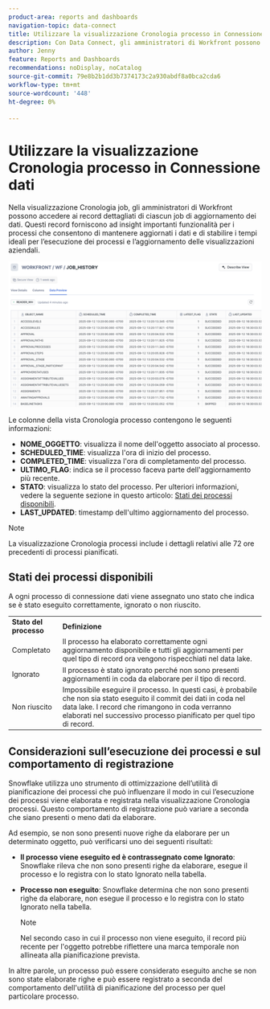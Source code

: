 ```yaml
---
product-area: reports and dashboards
navigation-topic: data-connect
title: Utilizzare la visualizzazione Cronologia processo in Connessione dati
description: Con Data Connect, gli amministratori di Workfront possono accedere ai record dettagliati di ogni processo di aggiornamento dei dati nella visualizzazione Cronologia processo.
author: Jenny
feature: Reports and Dashboards
recommendations: noDisplay, noCatalog
source-git-commit: 79e8b2b1dd3b7374173c2a930abdf8a0bca2cda6
workflow-type: tm+mt
source-wordcount: '448'
ht-degree: 0%

---
```


# Utilizzare la visualizzazione Cronologia processo in Connessione dati

Nella visualizzazione Cronologia job, gli amministratori di Workfront possono accedere ai record dettagliati di ciascun job di aggiornamento dei dati. Questi record forniscono ad insight importanti funzionalità per i processi che consentono di mantenere aggiornati i dati e di stabilire i tempi ideali per l’esecuzione dei processi e l’aggiornamento delle visualizzazioni aziendali.

![Visualizzazione cronologia processo](assets/job-history-tab.png)

Le colonne della vista Cronologia processo contengono le seguenti informazioni:

* **NOME_OGGETTO**: visualizza il nome dell&#39;oggetto associato al processo.
* **SCHEDULED_TIME**: visualizza l&#39;ora di inizio del processo.
* **COMPLETED_TIME**: visualizza l&#39;ora di completamento del processo.
* **ULTIMO_FLAG**: indica se il processo faceva parte dell&#39;aggiornamento più recente.
* **STATO**: visualizza lo stato del processo. Per ulteriori informazioni, vedere la seguente sezione in questo articolo: [Stati dei processi disponibili](#available-job-statuses).
* **LAST_UPDATED**: timestamp dell&#39;ultimo aggiornamento del processo.

>[!NOTE]
>
>La visualizzazione Cronologia processi include i dettagli relativi alle 72 ore precedenti di processi pianificati.


## Stati dei processi disponibili

A ogni processo di connessione dati viene assegnato uno stato che indica se è stato eseguito correttamente, ignorato o non riuscito.

<table>
    <tr>
        <td><b>Stato del processo</b></td>
        <td><b>Definizione</b></td>
    </tr>
    <tr>
        <td>Completato</td>
        <td>Il processo ha elaborato correttamente ogni aggiornamento disponibile e tutti gli aggiornamenti per quel tipo di record ora vengono rispecchiati nel data lake.</td>
    </tr>
    <tr>
        <td>Ignorato</td>
        <td>Il processo è stato ignorato perché non sono presenti aggiornamenti in coda da elaborare per il tipo di record.</td>
    </tr>
    <tr>
        <td>Non riuscito</td>
        <td>Impossibile eseguire il processo. In questi casi, è probabile che non sia stato eseguito il commit dei dati in coda nel data lake. I record che rimangono in coda verranno elaborati nel successivo processo pianificato per quel tipo di record. </td>
    </tr>
   </table>


## Considerazioni sull’esecuzione dei processi e sul comportamento di registrazione

Snowflake utilizza uno strumento di ottimizzazione dell’utilità di pianificazione dei processi che può influenzare il modo in cui l’esecuzione dei processi viene elaborata e registrata nella visualizzazione Cronologia processi. Questo comportamento di registrazione può variare a seconda che siano presenti o meno dati da elaborare.

Ad esempio, se non sono presenti nuove righe da elaborare per un determinato oggetto, può verificarsi uno dei seguenti risultati:

* **Il processo viene eseguito ed è contrassegnato come Ignorato**: Snowflake rileva che non sono presenti righe da elaborare, esegue il processo e lo registra con lo stato Ignorato nella tabella.

* **Processo non eseguito**: Snowflake determina che non sono presenti righe da elaborare, non esegue il processo e lo registra con lo stato Ignorato nella tabella.

  >[!NOTE]
  >
  >Nel secondo caso in cui il processo non viene eseguito, il record più recente per l&#39;oggetto potrebbe riflettere una marca temporale non allineata alla pianificazione prevista.

In altre parole, un processo può essere considerato eseguito anche se non sono state elaborate righe e può essere registrato a seconda del comportamento dell&#39;utilità di pianificazione del processo per quel particolare processo.